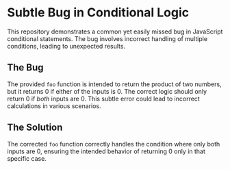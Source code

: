 # Subtle Bug in Conditional Logic

This repository demonstrates a common yet easily missed bug in JavaScript conditional statements.  The bug involves incorrect handling of multiple conditions, leading to unexpected results.

## The Bug
The provided `foo` function is intended to return the product of two numbers, but it returns 0 if either of the inputs is 0.  The correct logic should only return 0 if *both* inputs are 0.  This subtle error could lead to incorrect calculations in various scenarios.

## The Solution
The corrected `foo` function correctly handles the condition where only both inputs are 0, ensuring the intended behavior of returning 0 only in that specific case.